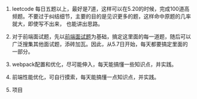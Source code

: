 1. leetcode 每日五题以上，最好是7道，这样可以在5.20的时候，完成100道高频题。不要过于纠结细节，主要的目的是见识更多的题，这样命中原题的几率就大，即使写不出来， 也能讲出思路。

2. 对于前端面试题，先以[前端面试题](https://vue3js.cn/interview/)为基础，搞定这里面的每一道题，随后可以广泛搜集其他面试题，添砖加瓦。因此，从5.7日开始，每天都要搞定里面的一部分。
3. webpack配置和优化，尽可能伸入，每天能搞懂一些知识点，并实践。
4. 前端性能优化，可自行摸索，每天能搞懂一点知识点，并实践。
5. 项目



